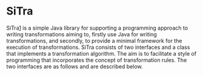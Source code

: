 SiTra
=====

SiTra[1] is a simple Java library for supporting a programming approach to writing
transformations aiming to, firstly use Java for writing transformations, and
secondly, to provide a minimal framework for the execution of transformations.
SiTra consists of two interfaces and a class that implements a transformation
algorithm. The aim is to facilitate a style of programming that incorporates the
concept of transformation rules. The two interfaces are as follows and are
described below. 

  [1]: http://www.cs.bham.ac.uk/~bxb/Sitra/index.html "SiTra Homepage"
